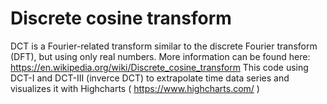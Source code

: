 # Discrete cosine transform
DCT is a Fourier-related transform similar to the discrete Fourier transform (DFT), but using only real numbers. More information can be found here: https://en.wikipedia.org/wiki/Discrete_cosine_transform
This code using DCT-I and DCT-III (inverce DCT) to extrapolate time data series and visualizes it with Highcharts ( https://www.highcharts.com/ )
